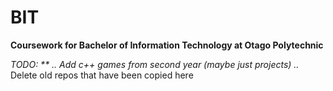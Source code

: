 # BIT

**Coursework for Bachelor of Information Technology at Otago Polytechnic**

**TODO: **
..* Add c++ games from second year (maybe just projects)
..* Delete old repos that have been copied here

